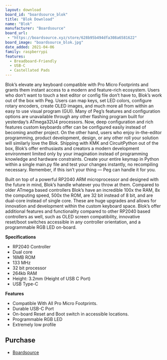 ```yaml
---
layout: download
board_id: "boardsource_blok"
title: "Blok Download"
name: "Blok"
manufacturer: "Boardsource"
board_url:
 - "https://boardsource.xyz/store/628b95b494dfa308a6581622"
board_image: "boardsource_blok.jpg"
date_added: 2021-04-06
family: raspberrypi
features:
  - Breadboard-Friendly
  - USB-C
  - Castellated Pads
---
```


Blok’s elevate any keyboard compatible with Pro Micro Footprints and grants them instant access to a modern and feature-rich ecosystem. Users who don’t want to touch a text editor or config file don’t have to, Blok’s work out of the box with Peg. Users can map keys, set LED colors, configure rotary encoders, create OLED images, and much more all from within an easy to use visual program (GUI). Many of Peg’s features and configuration options are unavailable through any other flashing program built for yesterday’s ATmega32U4 processors. Now, deep configuration and rich features custom keyboards offer can be configured easily instead of becoming another project. On the other hand, users who enjoy in-the-editor programming, product development, design, or any other roll your solution will similarly love the Blok. Shipping with KMK and CircuitPython out of the box, Blok’s offer enthusiasts and creators a modern development environment limited only by your imagination instead of programming knowledge and hardware constraints. Create your entire keymap in Python within a single main.py file and test your changes instantly, no recompiling necessary. Remember, if this isn’t your thing — Peg can handle it for you.

Built on top of a powerful RP2040 ARM microprocessor and designed with the future in mind, Blok’s handle whatever you throw at them. Compared to older ATmega based controllers Blok’s have an incredible 100x the RAM, 8x the computing speed, 500x the ROM, are 32 bit instead of 8 bit, and are dual-core instead of single core. These are huge upgrades and allows for innovation and development within the custom keyboard space. Blok’s offer additional features and functionality compared to other RP2040 based controllers as well, such as OLED screen compatibility, innovative reset/boot switches accessible in any controller orientation, and a programmable RGB LED on-board.

**Specifications**
- RP2040 Controller
- Dual core
- 16MB ROM
- 133 MHz
- 32 bit processor
- 264kb RAM
- Height: 3.2mm (Height of USB C Port)
- USB Type-C

**Features**
- Compatible With All Pro Micro Footprints.
- Durable USB-C Port
- On-board Reset and Boot switch in accessible locations.
- Programmable RGB LED
- Extremely low profile

## Purchase

* [Boardsource](https://boardsource.xyz/store/628b95b494dfa308a6581622)

